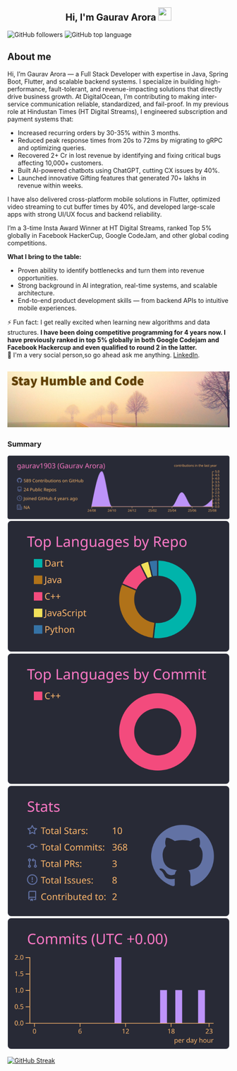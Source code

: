 <h2 align="center">Hi, I'm Gaurav Arora <img src="https://user-images.githubusercontent.com/39955420/147578264-bae0526c-028a-49d2-8af8-d08bb4edbd2a.gif" height="30" width="30"></h2>

![GitHub followers](https://img.shields.io/github/followers/gaurav1903?style=social) 
![GitHub top language](https://img.shields.io/github/languages/top/gaurav1903/shopping_app)

<h2>About me</h2>

Hi, I’m Gaurav Arora — a Full Stack Developer with expertise in Java, Spring Boot, Flutter, and scalable backend systems. I specialize in building high-performance, fault-tolerant, and revenue-impacting solutions that directly drive business growth.
At DigitalOcean, I’m contributing to making inter-service communication reliable, standardized, and fail-proof. In my previous role at Hindustan Times (HT Digital Streams), I engineered subscription and payment systems that:
-  Increased recurring orders by 30-35% within 3 months.
-  Reduced peak response times from 20s to 72ms by migrating to gRPC and optimizing queries.
-  Recovered 2+ Cr in lost revenue by identifying and fixing critical bugs affecting 10,000+ customers.
-  Built AI-powered chatbots using ChatGPT, cutting CX issues by 40%.
-  Launched innovative Gifting features that generated 70+ lakhs in revenue within weeks.

I have also delivered cross-platform mobile solutions in Flutter, optimized video streaming to cut buffer times by 40%, and developed large-scale apps with strong UI/UX focus and backend reliability.

I’m a 3-time Insta Award Winner at HT Digital Streams, ranked Top 5% globally in Facebook HackerCup, Google CodeJam, and other global coding competitions.

<b>What I bring to the table:</b>
-  Proven ability to identify bottlenecks and turn them into revenue opportunities.
-  Strong background in AI integration, real-time systems, and scalable architecture.
-  End-to-end product development skills — from backend APIs to intuitive mobile experiences.

⚡ Fun fact: I get really excited when learning new algorithms and data structures. <b>I have been doing competitive programming for 4 years now. I have previously ranked in top 5% globally in both Google Codejam and Facebook Hackercup and even qualified to round 2 in the latter.</b>  
💬 I'm a very social person,so go ahead ask me anything.
[LinkedIn](https://www.linkedin.com/in/gaurav-arora-05a855198/).
<h2 align="center"><img src="motto.jpg"></h2>
<h3>Summary</h3>


[![](https://raw.githubusercontent.com/gaurav1903/gaurav1903/master/profile-summary-card-output/dracula/0-profile-details.svg)](https://github.com/vn7n24fzkq/github-profile-summary-cards)
[![](https://raw.githubusercontent.com/gaurav1903/gaurav1903/master/profile-summary-card-output/dracula/1-repos-per-language.svg)](https://github.com/vn7n24fzkq/github-profile-summary-cards) [![](https://raw.githubusercontent.com/gaurav1903/gaurav1903/master/profile-summary-card-output/dracula/2-most-commit-language.svg)](https://github.com/vn7n24fzkq/github-profile-summary-cards)
[![](https://raw.githubusercontent.com/gaurav1903/gaurav1903/master/profile-summary-card-output/dracula/3-stats.svg)](https://github.com/vn7n24fzkq/github-profile-summary-cards) [![](https://raw.githubusercontent.com/gaurav1903/gaurav1903/master/profile-summary-card-output/dracula/4-productive-time.svg)](https://github.com/vn7n24fzkq/github-profile-summary-cards)

[![GitHub Streak](https://github-readme-streak-stats.herokuapp.com/?user=gaurav1903&theme=dark&ring=FFB19A&hide_border=true&currStreakNum=F6A085&fire=F6A085&currStreakLabel=F6A085)](https://git.io/streak-stats)





